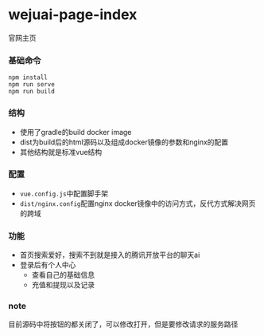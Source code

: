 # wejuai-page-index
官网主页
### 基础命令
```
npm install
npm run serve
npm run build
```
### 结构
- 使用了gradle的build docker image
- dist为build后的html源码以及组成docker镜像的参数和nginx的配置
- 其他结构就是标准vue结构

### 配置
- `vue.config.js`中配置脚手架
- `dist/nginx.config`配置nginx docker镜像中的访问方式，反代方式解决网页的跨域

### 功能
- 首页搜索爱好，搜索不到就是接入的腾讯开放平台的聊天ai
- 登录后有个人中心
  - 查看自己的基础信息
  - 充值和提现以及记录

### note
目前源码中将按钮的都关闭了，可以修改打开，但是要修改请求的服务路径
